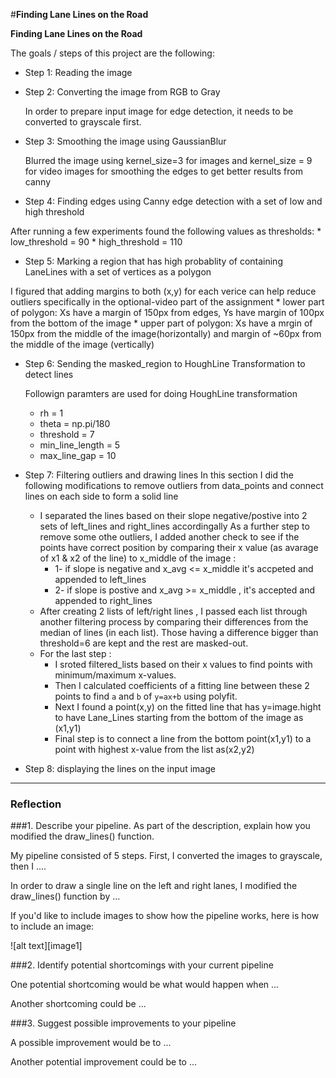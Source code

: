 #**Finding Lane Lines on the Road** 


**Finding Lane Lines on the Road**

The goals / steps of this project are the following:

* Step 1: Reading the image 
* Step 2: Converting the image from RGB to Gray
  
  In order to prepare input image for edge detection, it needs to be converted to grayscale first.
* Step 3: Smoothing the image using GaussianBlur

  Blurred the image using kernel_size=3 for images and kernel_size = 9 for video images for smoothing the edges to get better results from canny
* Step 4: Finding edges using Canny edge detection with a set of low and high threshold
 
 After running a few experiments found the following values as thresholds:
    * low_threshold = 90
    * high_threshold = 110
* Step 5: Marking a region that has high probablity of containing LaneLines with a set of vertices as a polygon
  
 I figured that adding margins to both (x,y) for each verice can help reduce outliers specifically in the optional-video part of the assignment
    * lower part of polygon: Xs have a margin of 150px from edges, Ys have margin of 100px from the bottom of the image 
    * upper part of polygon: Xs have a mrgin of 150px from the middle of the image(horizontally) and margin of ~60px from the middle of the image (vertically)
* Step 6: Sending the masked_region to HoughLine Transformation to detect lines
  
  Followign paramters are used for doing HoughLine transformation
    * rh = 1
    * theta = np.pi/180
    * threshold = 7
    * min_line_length = 5
    * max_line_gap = 10
* Step 7: Filtering outliers and drawing lines 
  In this section I did the following modifications to remove outliers from data_points and connect lines on each side to form a solid line
   * I separated the lines based on their slope negative/postive into 2 sets of left_lines and right_lines accordingally
     As a further step to remove some othe outliers, I added another check to see if the points have correct position by comparing their x value (as avarage of x1 & x2 of the line) to x_middle of the image : 
     * 1- if slope is negative and x_avg <= x_middle it's accpeted and appended to left_lines
     * 2- if slope is postive and x_avg >= x_middle , it's accepted and appended to right_lines
   * After creating 2 lists of left/right lines , I passed each list through another filtering process by comparing their differences from the median of lines (in each list). Those having a difference bigger than threshold=6 are kept and the rest are masked-out.
   * For the last step :
     * I sroted filtered_lists based on their x values to find points with minimum/maximum x-values. 
     * Then I calculated coefficients of a fitting line between these 2 points to find `a` and `b` of `y=ax+b` using polyfit.
     * Next I found a point(x,y) on the fitted line that has y=image.hight to have Lane_Lines starting from the bottom of the image as (x1,y1)
     * Final step is to connect a line from the bottom point(x1,y1) to a point with highest x-value from the list as(x2,y2)
* Step 8: displaying the lines on the input image 



[//]: # (Image References)

[gray_scale]: ./examples/gray_image.jpg "Grayscale"

---

### Reflection

###1. Describe your pipeline. As part of the description, explain how you modified the draw_lines() function.

My pipeline consisted of 5 steps. First, I converted the images to grayscale, then I .... 

In order to draw a single line on the left and right lanes, I modified the draw_lines() function by ...

If you'd like to include images to show how the pipeline works, here is how to include an image: 

![alt text][image1]


###2. Identify potential shortcomings with your current pipeline


One potential shortcoming would be what would happen when ... 

Another shortcoming could be ...


###3. Suggest possible improvements to your pipeline

A possible improvement would be to ...

Another potential improvement could be to ...
